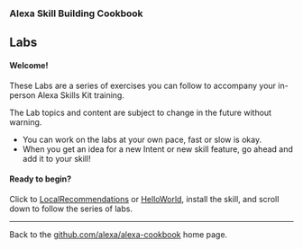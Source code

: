 
### Alexa Skill Building Cookbook
## Labs <a id="title"></a>


#### Welcome! <a id="intro"></a>

These Labs are a series of exercises you can follow to accompany your in-person Alexa Skills Kit training.

The Lab topics and content are subject to change in the future without warning.

 + You can work on the labs at your own pace, fast or slow is okay.
 + When you get an idea for a new Intent or new skill feature, go ahead and add it to your skill!

#### Ready to begin?
Click to [LocalRecommendations](LocalRecommendations)  or [HelloWorld](HelloWorld), install the skill, and scroll down to follow the series of labs.


<hr />

Back to the [github.com/alexa/alexa-cookbook](https://github.com/alexa/alexa-cookbook) home page.

